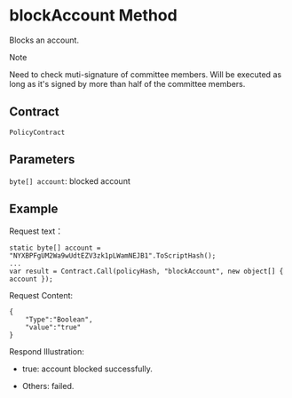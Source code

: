 # blockAccount Method

Blocks an account.

> [!Note]
>
> Need to check muti-signature of committee members. Will be executed as long as it's signed by more than half of the committee members.

## Contract

	PolicyContract

## Parameters

`byte[] account`: blocked account

## Example

Request text：

```
static byte[] account = "NYXBPFgUM2Wa9wUdtEZV3zk1pLWamNEJB1".ToScriptHash();
...
var result = Contract.Call(policyHash, "blockAccount", new object[] { account });
```

Request Content:

```
{
	"Type":"Boolean",
	"value":"true"
}
```

Respond Illustration:

- true: account blocked successfully.

- Others: failed.
